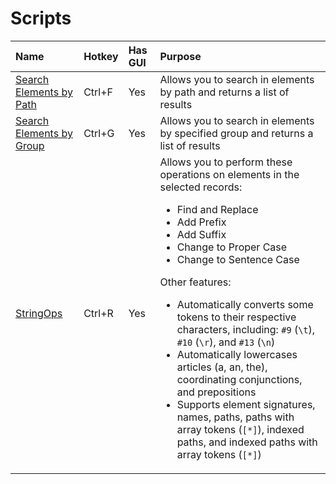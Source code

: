 <!-- TITLE: xEdit -->

# Scripts

Name | Hotkey | Has GUI | Purpose
:--- | :--- | :--- | :---
[Search Elements by Path](https://gist.github.com/fireundubh/c2f8459d3516a08e79ea1049b76f8aa3) | Ctrl+F | Yes | Allows you to search in elements by path and returns a list of results
[Search Elements by Group](https://gist.github.com/fireundubh/acae7e5a08f1f2637222858ca7787c23) | Ctrl+G | Yes | Allows you to search in elements by specified group and returns a list of results
[StringOps](https://gist.github.com/fireundubh/978eccf07f699609db376480a100d179) | Ctrl+R | Yes | Allows you to perform these operations on elements in the selected records:<ul><li>Find and Replace<li>Add Prefix<li>Add Suffix<li>Change to Proper Case<li>Change to Sentence Case</ul>Other features:<ul><li>Automatically converts some tokens to their respective characters, including: `#9` (`\t`), `#10` (`\r`), and `#13` (`\n`)<li>Automatically lowercases articles (a, an, the), coordinating conjunctions, and prepositions<li>Supports element signatures, names, paths, paths with array tokens (`[*]`), indexed paths, and indexed paths with array tokens (`[*]`)</ul>
